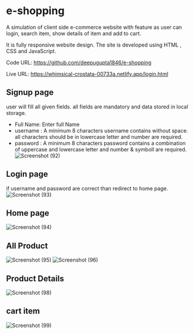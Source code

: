 # e-shopping

A simulation of client side e-commerce website with feature as user can login, search item, show details of item and add to cart.

It is fully responsive website design. The site is developed using HTML , CSS and JavaScript.

Code URL: https://github.com/deepugupta1846/e-shopping

Live URL: https://whimsical-crostata-00733a.netlify.app/login.html

## Signup page
 user will fill all given fields. all fields are mandatory and data stored in local storage.
 - Full Name: Enter full Name 
 - username : A minimum 8 characters username contains without space. all characters should be in lowercase letter and number are required.
 - password : A minimum 8 characters password contains a combination of uppercase and lowercase letter and number & symboll are required.
 ![Screenshot (92)](https://user-images.githubusercontent.com/69181889/181349424-b9d9f2a2-e9df-4cfb-b106-ade56487d6fa.png)
 
## Login page
if username and password are correct than redirect to home page.
![Screenshot (93)](https://user-images.githubusercontent.com/69181889/181350065-2b2c449a-0924-43d9-b2a8-f316fc15ab27.png)

## Home page
![Screenshot (94)](https://user-images.githubusercontent.com/69181889/181350601-cdfb42d5-d59b-400f-bd23-58dabf2ba9a8.png)

## All Product 
![Screenshot (95)](https://user-images.githubusercontent.com/69181889/181350941-6237f3db-b166-48f2-aff3-36d94e0a1b88.png)
![Screenshot (96)](https://user-images.githubusercontent.com/69181889/181350952-39dfe982-15d9-431e-bb0d-6122e20c0acd.png)

## Product Details
![Screenshot (98)](https://user-images.githubusercontent.com/69181889/181352092-02f898b7-845e-4c54-9770-978229619f7e.png)

## cart item
![Screenshot (99)](https://user-images.githubusercontent.com/69181889/181352355-3be14029-7320-48e3-b83a-9b1a6ac5e523.png)
